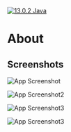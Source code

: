 

[![13.0.2 Java](https://img.shields.io/badge/Java-13.0.2-blue.svg)](https://opensource.org/licenses/)



# About


## Screenshots

![App Screenshot](https://user-images.githubusercontent.com/58144853/140233931-4fd94e75-9685-4409-869c-a499eabdf2b0.PNG?raw=true "Optional Title")

![App Screenshot2](https://user-images.githubusercontent.com/58144853/140234024-1d10ed68-b0cc-47dc-8001-a2fbf6416aed.PNG?raw=true "Optional Title")

![App Screenshot3](https://user-images.githubusercontent.com/58144853/140234080-4c63e14b-ea27-4e0c-a356-4239bc848d09.PNG?raw=true "Optional Title")

![App Screenshot3](https://user-images.githubusercontent.com/58144853/140387347-82efba35-9110-4160-99cc-3d13045178f5.png?raw=true "Optional Title")
